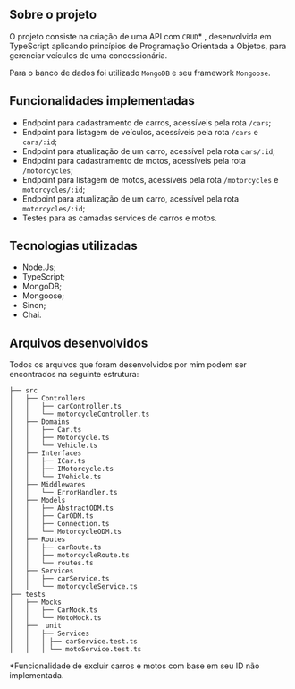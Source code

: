 ## Sobre o projeto
O projeto consiste na criação de uma API com `CRUD`* , desenvolvida em TypeScript aplicando princípios de Programação Orientada a Objetos, para gerenciar veículos de uma concessionária.

Para o banco de dados foi utilizado `MongoDB` e seu framework `Mongoose`.

## Funcionalidades implementadas
* Endpoint para cadastramento de carros, acessíveis pela rota ```/cars```;
* Endpoint para listagem de veículos, acessíveis pela rota ```/cars``` e ```cars/:id```;
* Endpoint para atualização de um carro, acessível pela rota ```cars/:id```;
* Endpoint para cadastramento de motos, acessíveis pela rota ```/motorcycles```;
* Endpoint para listagem de motos, acessíveis pela rota ```/motorcycles``` e ```motorcycles/:id```;
* Endpoint para atualização de um carro, acessível pela rota ```motorcycles/:id```;
* Testes para as camadas services de carros e motos.

## Tecnologias utilizadas
* Node.Js;
* TypeScript;
* MongoDB;
* Mongoose;
* Sinon;
* Chai.

## Arquivos desenvolvidos
Todos os arquivos que foram desenvolvidos por mim podem ser encontrados na seguinte estrutura:

```
├── src
│   ├── Controllers
│   │   ├── carController.ts
│   │   └── motorcycleController.ts
│   ├── Domains
│   │   ├── Car.ts
│   │   ├── Motorcycle.ts
│   │   └── Vehicle.ts
│   ├── Interfaces
│   │   ├── ICar.ts
│   │   ├── IMotorcycle.ts
│   │   └── IVehicle.ts
│   ├── Middlewares
│   │   └── ErrorHandler.ts
│   ├── Models
│   │   ├── AbstractODM.ts
│   │   ├── CarODM.ts
│   │   ├── Connection.ts
│   │   └── MotorcycleODM.ts
│   ├── Routes
│   │   ├── carRoute.ts
│   │   ├── motorcycleRoute.ts
│   │   └── routes.ts
│   ├── Services
│   │   ├── carService.ts
│   │   └── motorcycleService.ts
├── tests
│   ├── Mocks
│   │   ├── CarMock.ts
│   │   └── MotoMock.ts
│   ├──  unit
│   │   ├── Services
│   │   │ ├── carService.test.ts
│   │   │ └── motoService.test.ts

```

*Funcionalidade de excluir carros e motos com base em seu ID não implementada.
